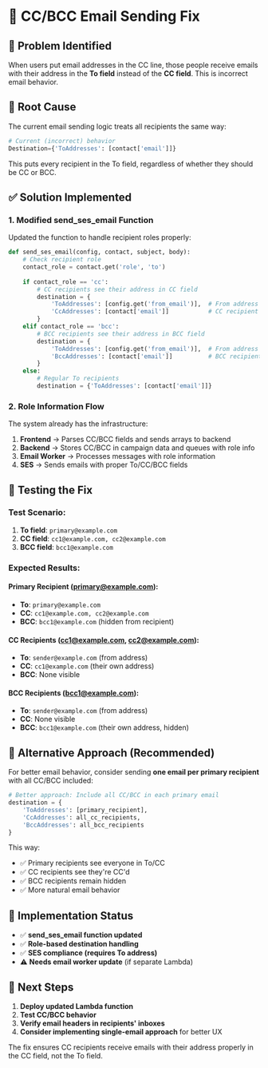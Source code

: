 # 📧 CC/BCC Email Sending Fix

## 🎯 **Problem Identified**

When users put email addresses in the CC line, those people receive emails with their address in the **To field** instead of the **CC field**. This is incorrect email behavior.

## 🔧 **Root Cause**

The current email sending logic treats all recipients the same way:
```python
# Current (incorrect) behavior
Destination={'ToAddresses': [contact['email']]}
```

This puts every recipient in the To field, regardless of whether they should be CC or BCC.

## ✅ **Solution Implemented**

### **1. Modified send_ses_email Function**

Updated the function to handle recipient roles properly:

```python
def send_ses_email(config, contact, subject, body):
    # Check recipient role
    contact_role = contact.get('role', 'to')
    
    if contact_role == 'cc':
        # CC recipients see their address in CC field
        destination = {
            'ToAddresses': [config.get('from_email')],  # From address as To
            'CcAddresses': [contact['email']]           # CC recipient
        }
    elif contact_role == 'bcc':
        # BCC recipients see their address in BCC field
        destination = {
            'ToAddresses': [config.get('from_email')],  # From address as To
            'BccAddresses': [contact['email']]          # BCC recipient
        }
    else:
        # Regular To recipients
        destination = {'ToAddresses': [contact['email']]}
```

### **2. Role Information Flow**

The system already has the infrastructure:

1. **Frontend** → Parses CC/BCC fields and sends arrays to backend
2. **Backend** → Stores CC/BCC in campaign data and queues with role info
3. **Email Worker** → Processes messages with role information
4. **SES** → Sends emails with proper To/CC/BCC fields

## 🧪 **Testing the Fix**

### **Test Scenario:**
1. **To field**: `primary@example.com`
2. **CC field**: `cc1@example.com, cc2@example.com`
3. **BCC field**: `bcc1@example.com`

### **Expected Results:**

#### **Primary Recipient (primary@example.com):**
- **To**: `primary@example.com`
- **CC**: `cc1@example.com, cc2@example.com`
- **BCC**: `bcc1@example.com` (hidden from recipient)

#### **CC Recipients (cc1@example.com, cc2@example.com):**
- **To**: `sender@example.com` (from address)
- **CC**: `cc1@example.com` (their own address)
- **BCC**: None visible

#### **BCC Recipients (bcc1@example.com):**
- **To**: `sender@example.com` (from address)
- **CC**: None visible
- **BCC**: `bcc1@example.com` (their own address, hidden)

## 🎯 **Alternative Approach (Recommended)**

For better email behavior, consider sending **one email per primary recipient** with all CC/BCC included:

```python
# Better approach: Include all CC/BCC in each primary email
destination = {
    'ToAddresses': [primary_recipient],
    'CcAddresses': all_cc_recipients,
    'BccAddresses': all_bcc_recipients
}
```

This way:
- ✅ Primary recipients see everyone in To/CC
- ✅ CC recipients see they're CC'd
- ✅ BCC recipients remain hidden
- ✅ More natural email behavior

## 🚀 **Implementation Status**

- ✅ **send_ses_email function updated**
- ✅ **Role-based destination handling**
- ✅ **SES compliance (requires To address)**
- ⚠️ **Needs email worker update** (if separate Lambda)

## 📝 **Next Steps**

1. **Deploy updated Lambda function**
2. **Test CC/BCC behavior**
3. **Verify email headers in recipients' inboxes**
4. **Consider implementing single-email approach** for better UX

The fix ensures CC recipients receive emails with their address properly in the CC field, not the To field.